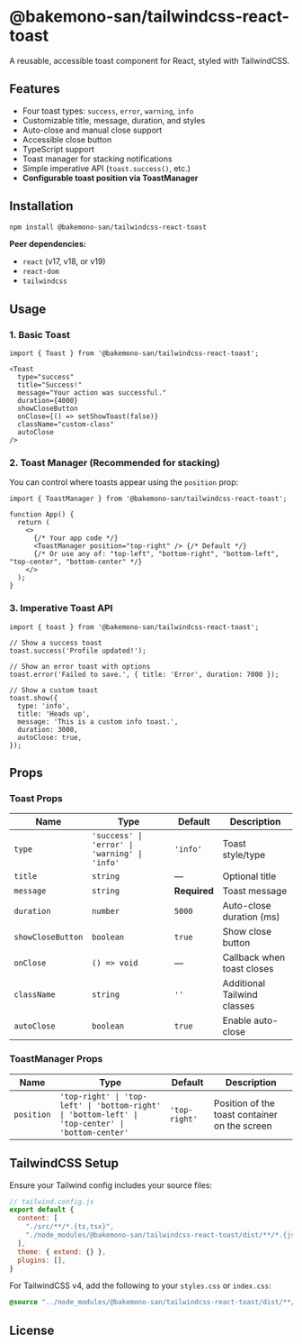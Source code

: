 # @bakemono-san/tailwindcss-react-toast

A reusable, accessible toast component for React, styled with TailwindCSS.

## Features

- Four toast types: `success`, `error`, `warning`, `info`
- Customizable title, message, duration, and styles
- Auto-close and manual close support
- Accessible close button
- TypeScript support
- Toast manager for stacking notifications
- Simple imperative API (`toast.success()`, etc.)
- **Configurable toast position via ToastManager**

## Installation

```sh
npm install @bakemono-san/tailwindcss-react-toast
```

**Peer dependencies:**

- `react` (v17, v18, or v19)
- `react-dom`
- `tailwindcss`

## Usage

### 1. Basic Toast

```tsx
import { Toast } from '@bakemono-san/tailwindcss-react-toast';

<Toast
  type="success"
  title="Success!"
  message="Your action was successful."
  duration={4000}
  showCloseButton
  onClose={() => setShowToast(false)}
  className="custom-class"
  autoClose
/>
```

### 2. Toast Manager (Recommended for stacking)

You can control where toasts appear using the `position` prop:

```tsx
import { ToastManager } from '@bakemono-san/tailwindcss-react-toast';

function App() {
  return (
    <>
      {/* Your app code */}
      <ToastManager position="top-right" /> {/* Default */}
      {/* Or use any of: "top-left", "bottom-right", "bottom-left", "top-center", "bottom-center" */}
    </>
  );
}
```

### 3. Imperative Toast API

```tsx
import { toast } from '@bakemono-san/tailwindcss-react-toast';

// Show a success toast
toast.success('Profile updated!');

// Show an error toast with options
toast.error('Failed to save.', { title: 'Error', duration: 7000 });

// Show a custom toast
toast.show({
  type: 'info',
  title: 'Heads up',
  message: 'This is a custom info toast.',
  duration: 3000,
  autoClose: true,
});
```

## Props

### Toast Props

| Name             | Type                                         | Default      | Description                       |
|------------------|----------------------------------------------|--------------|-----------------------------------|
| `type`           | `'success' \| 'error' \| 'warning' \| 'info'`| `'info'`     | Toast style/type                  |
| `title`          | `string`                                     | —            | Optional title                    |
| `message`        | `string`                                     | **Required** | Toast message                     |
| `duration`       | `number`                                     | `5000`       | Auto-close duration (ms)          |
| `showCloseButton`| `boolean`                                    | `true`       | Show close button                 |
| `onClose`        | `() => void`                                 | —            | Callback when toast closes        |
| `className`      | `string`                                     | `''`         | Additional Tailwind classes       |
| `autoClose`      | `boolean`                                    | `true`       | Enable auto-close                 |

### ToastManager Props

| Name      | Type                                                                 | Default      | Description                                      |
|-----------|----------------------------------------------------------------------|--------------|--------------------------------------------------|
| `position`| `'top-right' \| 'top-left' \| 'bottom-right' \| 'bottom-left' \| 'top-center' \| 'bottom-center'` | `'top-right'` | Position of the toast container on the screen    |

## TailwindCSS Setup

Ensure your Tailwind config includes your source files:

```js
// tailwind.config.js
export default {
  content: [
    "./src/**/*.{ts,tsx}",
    "./node_modules/@bakemono-san/tailwindcss-react-toast/dist/**/*.{js,jsx,ts,tsx}"
  ],
  theme: { extend: {} },
  plugins: [],
}
```

For TailwindCSS v4, add the following to your `styles.css` or `index.css`:

```css
@source "../node_modules/@bakemono-san/tailwindcss-react-toast/dist/**/*.{js,jsx,ts,tsx}";
```

## License
